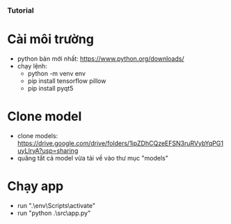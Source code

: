 ### Tutorial
# Cài môi trường
- python bản mới nhất: https://www.python.org/downloads/
- chạy lệnh: 
   + python -m venv env 
   + pip install tensorflow pillow
   + pip install pyqt5

# Clone model
- clone models: https://drive.google.com/drive/folders/1ipZDhCQzeEFSN3ruRVybYqPG1uyLIryA?usp=sharing
- quăng tất cả model vừa tải về vào thư mục "models"

# Chạy app
- run ".\env\Scripts\activate"
- run "python .\src\app.py"